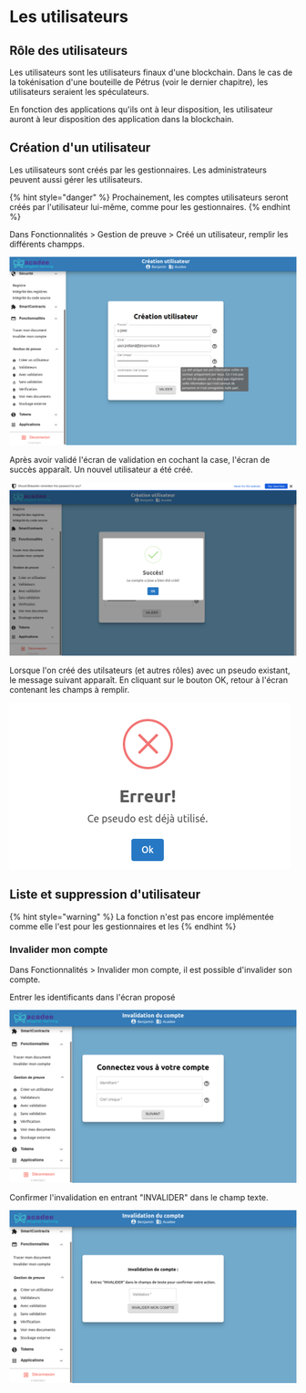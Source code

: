 # Les utilisateurs

## Rôle des utilisateurs

Les utilisateurs sont les utilisateurs finaux d'une blockchain. Dans le cas de la tokénisation d'une bouteille de Pétrus \(voir le dernier chapitre\), les utilisateurs seraient les spéculateurs.

En fonction des applications qu'ils ont à leur disposition, les utilisateur auront à leur disposition des application dans la blockchain.

## Création d'un utilisateur

Les utilisateurs sont créés par les gestionnaires. Les administrateurs peuvent aussi gérer les utilisateurs.

{% hint style="danger" %}
Prochainement, les comptes utilisateurs seront créés par l'utilisateur lui-même, comme pour les gestionnaires.
{% endhint %}

Dans Fonctionnalités &gt; Gestion de preuve &gt; Créé un utilisateur, remplir les différents champps.

![Dans Fonctionnalit&#xE9;s &amp;gt; Gestion de preuve &amp;gt; Cr&#xE9;&#xE9; un utilisateur](../.gitbook/assets/v19_utilisateur-creation.png)

Après avoir validé l'écran de validation en cochant la case, l'écran de succès apparaît. Un nouvel utilisateur a été créé.

![](../.gitbook/assets/v19-utilisateur-succes.png)

Lorsque l'on créé des utilsateurs \(et autres rôles\) avec un pseudo existant, le message suivant apparaît. En cliquant sur le bouton OK, retour à l'écran contenant les champs à remplir.

![](../.gitbook/assets/v19-pseudo-deja-utilise.png)

## Liste et suppression d'utilisateur

{% hint style="warning" %}
La fonction n'est pas encore implémentée comme elle l'est pour les gestionnaires et les
{% endhint %}

### Invalider mon compte

Dans Fonctionnalités &gt; Invalider mon compte, il est possible d'invalider son compte.

Entrer les identificants dans l'écran proposé

![Dans Fonctionnalit&#xE9;s &amp;gt; Invalider mon compte, entrer l&apos;identification. ](../.gitbook/assets/v19-invalider-compte-ecran.png)

Confirmer l'invalidation en entrant "INVALIDER" dans le champ texte.

![Confirmer l&apos;invalidation du compte.](../.gitbook/assets/v19-invalider-compte-confirmer.png)

